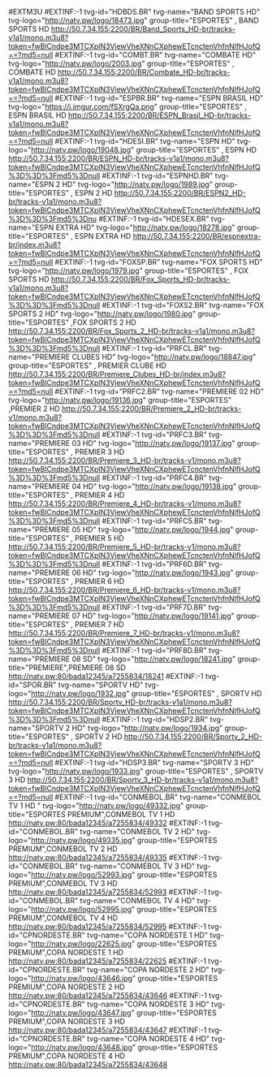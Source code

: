 #EXTM3U 
#EXTINF:-1 
tvg-id="HDBDS.BR"
tvg-name="BAND SPORTS HD"
tvg-logo="http://natv.pw/logo/18473.jpg"
group-title="ESPORTES" , BAND SPORTS HD 
http://50.7.34.155:2200/BR/Band_Sports_HD-br/tracks-v1a1/mono.m3u8?token=fwBlCndpe3MTCXplN3VjewVheXNnCXphewETcnctenVhfnNlfHJofQ==?md5=null
#EXTINF:-1 
tvg-id="COMBT.BR" tvg-name="COMBATE HD"
tvg-logo="http://natv.pw/logo/2003.jpg"
group-title="ESPORTES" , COMBATE HD 
http://50.7.34.155:2200/BR/Combate_HD-br/tracks-v1a1/mono.m3u8?token=fwBlCndpe3MTCXplN3VjewVheXNnCXphewETcnctenVhfnNlfHJofQ==?md5=null
#EXTINF:-1 
tvg-id="ESPBR.BR" tvg-name="ESPN BRASIL HD"
tvg-logo="https://i.imgur.com/fSXrgQa.png"
group-title="ESPORTES" , ESPN BRASIL HD 
http://50.7.34.155:2200/BR/ESPN_Brasil_HD-br/tracks-v1a1/mono.m3u8?token=fwBlCndpe3MTCXplN3VjewVheXNnCXphewETcnctenVhfnNlfHJofQ==?md5=null
#EXTINF:-1 
tvg-id="HDESI.BR" tvg-name="ESPN HD"
tvg-logo="http://natv.pw/logo/19048.jpg"
group-title="ESPORTES" , ESPN HD 
http://50.7.34.155:2200/BR/ESPN_HD-br/tracks-v1a1/mono.m3u8?token=fwBlCndpe3MTCXplN3VjewVheXNnCXphewETcnctenVhfnNlfHJofQ%3D%3D%3Fmd5%3Dnull
#EXTINF:-1 
tvg-id="ESPNHD.BR" tvg-name="ESPN 2 HD"
tvg-logo="http://natv.pw/logo/1989.jpg"
group-title="ESPORTES" , ESPN 2 HD 
http://50.7.34.155:2200/BR/ESPN2_HD-br/tracks-v1a1/mono.m3u8?token=fwBlCndpe3MTCXplN3VjewVheXNnCXphewETcnctenVhfnNlfHJofQ%3D%3D%3Fmd5%3Dnu
#EXTINF:-1 
tvg-id="HDESEX.BR" tvg-name="ESPN EXTRA HD"
tvg-logo="http://natv.pw/logo/18278.jpg"
group-title="ESPORTES" , ESPN EXTRA HD 
http://50.7.34.155:2200/BR/espnextra-br/index.m3u8?token=fwBlCndpe3MTCXplN3VjewVheXNnCXphewETcnctenVhfnNlfHJofQ==?md5=null
#EXTINF:-1 
tvg-id="FOXSP.BR" tvg-name="FOX SPORTS HD"
tvg-logo="http://natv.pw/logo/1979.jpg"
group-title="ESPORTES" , FOX SPORTS HD 
http://50.7.34.155:2200/BR/Fox_Sports_HD-br/tracks-v1a1/mono.m3u8?token=fwBlCndpe3MTCXplN3VjewVheXNnCXphewETcnctenVhfnNlfHJofQ%3D%3D%3Fmd5%3Dnull
#EXTINF:-1 
tvg-id="FOXS2.BR" tvg-name="FOX SPORTS 2 HD"
tvg-logo="http://natv.pw/logo/1980.jpg"
group-title="ESPORTES" ,FOX SPORTS 2 HD 
http://50.7.34.155:2200/BR/Fox_Sports_2_HD-br/tracks-v1a1/mono.m3u8?token=fwBlCndpe3MTCXplN3VjewVheXNnCXphewETcnctenVhfnNlfHJofQ%3D%3D%3Fmd5%3Dnull
#EXTINF:-1 
tvg-id="PRFCL.BR" tvg-name="PREMIERE CLUBES HD"
tvg-logo="http://natv.pw/logo/18847.jpg"
group-title="ESPORTES" , PREMIER CLUBE HD 
http://50.7.34.155:2200/BR/Premiere_Clubes_HD-br/index.m3u8?token=fwBlCndpe3MTCXplN3VjewVheXNnCXphewETcnctenVhfnNlfHJofQ==?md5=null
#EXTINF:-1 
tvg-id="PRFC2.BR" tvg-name="PREMIERE 02 HD"
tvg-logo="http://natv.pw/logo/19136.jpg"
group-title="ESPORTES" ,PREMIER 2 HD 
http://50.7.34.155:2200/BR/Premiere_2_HD-br/tracks-v1/mono.m3u8?token=fwBlCndpe3MTCXplN3VjewVheXNnCXphewETcnctenVhfnNlfHJofQ%3D%3D%3Fmd5%3Dnull
#EXTINF:-1 
tvg-id="PRFC3.BR" tvg-name="PREMIERE 03 HD"
tvg-logo="http://natv.pw/logo/19137.jpg"
group-title="ESPORTES" , PREMIER 3 HD 
http://50.7.34.155:2200/BR/Premiere_3_HD-br/tracks-v1/mono.m3u8?token=fwBlCndpe3MTCXplN3VjewVheXNnCXphewETcnctenVhfnNlfHJofQ%3D%3D%3Fmd5%3Dnull
#EXTINF:-1 
tvg-id="PRFC4.BR" tvg-name="PREMIERE 04 HD"
tvg-logo="http://natv.pw/logo/19138.jpg"
group-title="ESPORTES" , PREMIER 4 HD 
http://50.7.34.155:2200/BR/Premiere_4_HD-br/tracks-v1/mono.m3u8?token=fwBlCndpe3MTCXplN3VjewVheXNnCXphewETcnctenVhfnNlfHJofQ%3D%3D%3Fmd5%3Dnull
#EXTINF:-1 
tvg-id="PRFC5.BR" tvg-name="PREMIERE 05 HD"
tvg-logo="http://natv.pw/logo/1944.jpg"
group-title="ESPORTES" , PREMIER 5 HD 
http://50.7.34.155:2200/BR/Premiere_5_HD-br/tracks-v1/mono.m3u8?token=fwBlCndpe3MTCXplN3VjewVheXNnCXphewETcnctenVhfnNlfHJofQ%3D%3D%3Fmd5%3Dnull
#EXTINF:-1 
tvg-id="PRF6D.BR" tvg-name="PREMIERE 06 HD"
tvg-logo="http://natv.pw/logo/1943.jpg"
group-title="ESPORTES" , PREMIER 6 HD 
http://50.7.34.155:2200/BR/Premiere_6_HD-br/tracks-v1/mono.m3u8?token=fwBlCndpe3MTCXplN3VjewVheXNnCXphewETcnctenVhfnNlfHJofQ%3D%3D%3Fmd5%3Dnull
#EXTINF:-1 
tvg-id="PRF7D.BR" tvg-name="PREMIERE 07 HD"
tvg-logo="http://natv.pw/logo/19141.jpg"
group-title="ESPORTES" , PREMIER 7 HD 
http://50.7.34.155:2200/BR/Premiere_7_HD-br/tracks-v1/mono.m3u8?token=fwBlCndpe3MTCXplN3VjewVheXNnCXphewETcnctenVhfnNlfHJofQ%3D%3D%3Fmd5%3Dnull
#EXTINF:-1 tvg-id="PRF8D.BR" tvg-name="PREMIERE 08 SD" tvg-logo="http://natv.pw/logo/18241.jpg" group-title="PREMIERE",PREMIERE 08 SD
http://natv.pw:80/bada12345/a7255834/18241
#EXTINF:-1 
tvg-id="SPOR.BR" tvg-name="SPORTV HD"
tvg-logo="http://natv.pw/logo/1932.jpg"
group-title="ESPORTES" , SPORTV HD 
http://50.7.34.155:2200/BR/Sportv_HD-br/tracks-v1a1/mono.m3u8?token=fwBlCndpe3MTCXplN3VjewVheXNnCXphewETcnctenVhfnNlfHJofQ%3D%3D%3Fmd5%3Dnull
#EXTINF:-1 
tvg-id="HDSP2.BR" tvg-name="SPORTV 2 HD"
tvg-logo="http://natv.pw/logo/1934.jpg"
group-title="ESPORTES" , SPORTV 2 HD 
http://50.7.34.155:2200/BR/Sportv_2_HD-br/tracks-v1a1/mono.m3u8?token=fwBlCndpe3MTCXplN3VjewVheXNnCXphewETcnctenVhfnNlfHJofQ==?md5=null
#EXTINF:-1 
tvg-id="HDSP3.BR" tvg-name="SPORTV 3 HD"
tvg-logo="http://natv.pw/logo/1933.jpg"
group-title="ESPORTES" , SPORTV 3 HD 
http://50.7.34.155:2200/BR/Sportv_3_HD-br/tracks-v1a1/mono.m3u8?token=fwBlCndpe3MTCXplN3VjewVheXNnCXphewETcnctenVhfnNlfHJofQ==?md5=null
#EXTINF:-1 tvg-id="CONMEBOL.BR" tvg-name="CONMEBOL TV 1 HD " tvg-logo="http://natv.pw/logo/49332.jpg" group-title="ESPORTES PREMIUM",CONMEBOL TV 1 HD 
http://natv.pw:80/bada12345/a7255834/49332
#EXTINF:-1 tvg-id="CONMEBOL.BR" tvg-name="CONMEBOL TV 2 HD" tvg-logo="http://natv.pw/logo/49335.jpg" group-title="ESPORTES PREMIUM",CONMEBOL TV 2 HD
http://natv.pw:80/bada12345/a7255834/49335
#EXTINF:-1 tvg-id="CONMEBOL.BR" tvg-name="CONMEBOL TV 3 HD" tvg-logo="http://natv.pw/logo/52993.jpg" group-title="ESPORTES PREMIUM",CONMEBOL TV 3 HD
http://natv.pw:80/bada12345/a7255834/52993
#EXTINF:-1 tvg-id="CONMEBOL.BR" tvg-name="CONMEBOL TV 4 HD" tvg-logo="http://natv.pw/logo/52995.jpg" group-title="ESPORTES PREMIUM",CONMEBOL TV 4 HD
http://natv.pw:80/bada12345/a7255834/52995
#EXTINF:-1 tvg-id="CPNORDESTE.BR" tvg-name="COPA NORDESTE 1 HD" tvg-logo="http://natv.pw/logo/22625.jpg" group-title="ESPORTES PREMIUM",COPA NORDESTE 1 HD
http://natv.pw:80/bada12345/a7255834/22625
#EXTINF:-1 tvg-id="CPNORDESTE.BR" tvg-name="COPA NORDESTE 2 HD" tvg-logo="http://natv.pw/logo/43646.jpg" group-title="ESPORTES PREMIUM",COPA NORDESTE 2 HD
http://natv.pw:80/bada12345/a7255834/43646
#EXTINF:-1 tvg-id="CPNORDESTE.BR" tvg-name="COPA NORDESTE 3 HD" tvg-logo="http://natv.pw/logo/43647.jpg" group-title="ESPORTES PREMIUM",COPA NORDESTE 3 HD
http://natv.pw:80/bada12345/a7255834/43647
#EXTINF:-1 tvg-id="CPNORDESTE.BR" tvg-name="COPA NORDESTE 4 HD" tvg-logo="http://natv.pw/logo/43648.jpg" group-title="ESPORTES PREMIUM",COPA NORDESTE 4 HD
http://natv.pw:80/bada12345/a7255834/43648
